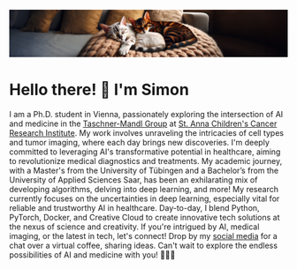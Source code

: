 ![](cats_wide.jpg)

# Hello there! 👋 I'm Simon

I am a Ph.D. student in Vienna, passionately exploring the intersection of AI and medicine in the [Taschner-Mandl Group](https://github.com/taschnermandlgroup) at [St. Anna Children's Cancer Research Institute](https://www.ccri.at). My work involves unraveling the intricacies of cell types and tumor imaging, where each day brings new discoveries. I'm deeply committed to leveraging AI's transformative potential in healthcare, aiming to revolutionize medical diagnostics and treatments. My academic journey, with a Master's from the University of Tübingen and a Bachelor’s from the University of Applied Sciences Saar, has been an exhilarating mix of developing algorithms, delving into deep learning, and more! My research currently focuses on the uncertainties in deep learning, especially vital for reliable and trustworthy AI in healthcare. Day-to-day, I blend Python, PyTorch, Docker, and Creative Cloud to create innovative tech solutions at the nexus of science and creativity. If you're intrigued by AI, medical imaging, or the latest in tech, let's connect! Drop by my [social media](https://www.linkedin.com/in/sgutwein/) for a chat over a virtual coffee, sharing ideas. Can't wait to explore the endless possibilities of AI and medicine with you! 🤝🚀🧬
